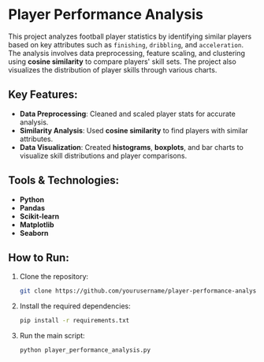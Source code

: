 # Player Performance Analysis

This project analyzes football player statistics by identifying similar players based on key attributes such as `finishing`, `dribbling`, and `acceleration`. The analysis involves data preprocessing, feature scaling, and clustering using **cosine similarity** to compare players' skill sets. The project also visualizes the distribution of player skills through various charts.

## Key Features:
- **Data Preprocessing**: Cleaned and scaled player stats for accurate analysis.
- **Similarity Analysis**: Used **cosine similarity** to find players with similar attributes.
- **Data Visualization**: Created **histograms**, **boxplots**, and bar charts to visualize skill distributions and player comparisons.

## Tools & Technologies:
- **Python**
- **Pandas**
- **Scikit-learn**
- **Matplotlib**
- **Seaborn**

## How to Run:
1. Clone the repository:
   ```bash
   git clone https://github.com/yourusername/player-performance-analysis.git
2. Install the required dependencies:
   ```bash
   pip install -r requirements.txt
3. Run the main script:
   ```bash
   python player_performance_analysis.py
